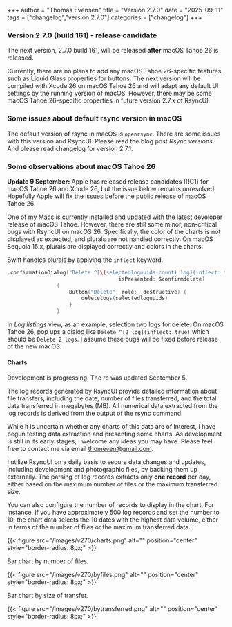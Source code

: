 +++
author = "Thomas Evensen"
title = "Version 2.7.0"
date = "2025-09-11"
tags = ["changelog","version 2.7.0"]
categories = ["changelog"]
+++

### Version 2.7.0 (build 161) - release candidate

The next version, 2.7.0 build 161, will be released **after** macOS Tahoe 26 is released. 

Currently, there are no plans to add any macOS Tahoe 26-specific features, such as Liquid Glass properties for buttons. The next version will be compiled with Xcode 26 on macOS Tahoe 26 and will adapt any default UI settings by the running version of macOS. However, there may be some macOS Tahoe 26-specific properties in future version 2.7.x of RsyncUI.

### Some issues about default rsync version in macOS

The default version of rsync in macOS is `openrsync`. There are some issues with this version and RsyncUI. Please read the blog post *Rsync versions*. And please read changelog for version 2.7.1.

### Some observations about macOS Tahoe 26

**Update 9 September:** Apple has released release candidates (RC1) for macOS Tahoe 26 and Xcode 26, but the issue below remains unresolved. Hopefully Apple will fix the issues before the public release of macOS Tahoe 26.

One of my Macs is currently installed and updated with the latest developer release of macOS Tahoe. However, there are still some minor, non-critical bugs with RsyncUI on macOS 26. Specifically, the color of the charts is not displayed as expected, and plurals are not handled correctly. On macOS Sequoia 15.x, plurals are displayed correctly and colors in the charts.

Swift handles plurals by applying the `inflect` keyword.

```swift
.confirmationDialog("Delete ^[\(selectedloguuids.count) log](inflect: true)",
                                    isPresented: $confirmdelete)
                {
                    Button("Delete", role: .destructive) {
                        deletelogs(selectedloguuids)
                    }
                }
```

In *Log listings* view, as an example, selection two logs for delete. On macOS Tahoe 26, pop ups a dialog like `Delete ^[2 log](inflect: true)` which should be `Delete 2 logs`. I assume these bugs will be fixed before release of the new macOS.

#### Charts

Development is progressing. The rc was updated September 5. 

The log records generated by RsyncUI provide detailed information about file transfers, including the date, number of files transferred, and the total data transferred in megabytes (MB). All numerical data extracted from the log records is derived from the output of the rsync command. 

While it is uncertain whether any charts of this data are of interest, I have begun testing data extraction and presenting some charts. As development is still in its early stages, I welcome any ideas you may have. Please feel free to contact me via email thomeven@gmail.com.

I utilize RsyncUI on a daily basis to secure data changes and updates, including development and photographic files, by backing them up externally. The parsing of log records extracts only **one record** per day, either based on the maximum number of files or the maximum transferred size. 

You can also configure the number of records to display in the chart. For instance, if you have approximately 500 log records and set the number to 10, the chart data selects the 10 dates with the highest data volume, either in terms of the number of files or the maximum transferred data.

{{< figure src="/images/v270/charts.png" alt="" position="center" style="border-radius: 8px;" >}}

Bar chart by number of files.

{{< figure src="/images/v270/byfiles.png" alt="" position="center" style="border-radius: 8px;" >}}

Bar chart by size of transfer.

{{< figure src="/images/v270/bytransferred.png" alt="" position="center" style="border-radius: 8px;" >}}
